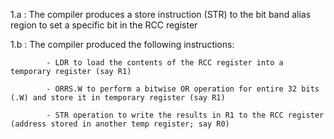 1.a		: The compiler produces a store instruction (STR) to the bit band alias region to set a specific bit in the RCC register

1.b		: The compiler produced the following instructions:

			- LDR to load the contents of the RCC register into a temporary register (say R1)
			
			- ORRS.W to perform a bitwise OR operation for entire 32 bits (.W) and store it in temporary register (say R1)
			
			- STR operation to write the results in R1 to the RCC register (address stored in another temp register; say R0)